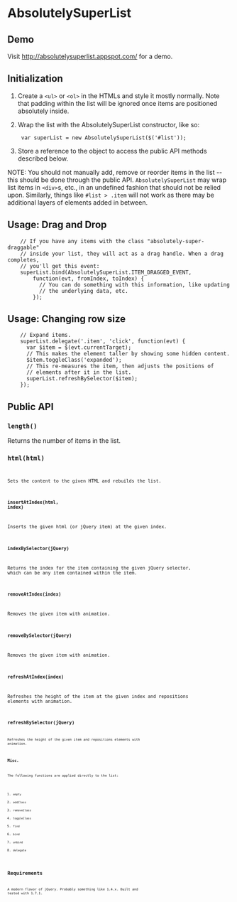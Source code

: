 AbsolutelySuperList
=====================

Demo
----

Visit <a href="//absolutelysuperlist.appspot.com/">http://absolutelysuperlist.appspot.com/</a>
for a demo.

Initialization
--------------

1. Create a <code>&lt;ul&gt;</code> or <code>&lt;ol&gt;</code> in the HTMLs and style it
mostly normally. Note that padding within the list will be ignored once items
are positioned absolutely inside.

2. Wrap the list with the AbsolutelySuperList constructor, like so:

        var superList = new AbsolutelySuperList($('#list'));

3. Store a reference to the object to access the public API methods described below.

NOTE: You should not manually add, remove or reorder items in the list -- this should be done
through the public API. <code>AbsolutelySuperList</code> may wrap list items in
<code>&lt;div&gt;</code>s, etc., in an undefined fashion that should not be relied upon.
Similarly, things like <code>#list > .item</code> will not work as there may be
additional layers of elements added in between.

Usage: Drag and Drop
--------------------

        // If you have any items with the class "absolutely-super-draggable"
        // inside your list, they will act as a drag handle. When a drag completes,
        // you'll get this event:
        superList.bind(AbsolutelySuperList.ITEM_DRAGGED_EVENT,
            function(evt, fromIndex, toIndex) {
              // You can do something with this information, like updating
              // the underlying data, etc.
            });

Usage: Changing row size
------------------------

        // Expand items.
        superList.delegate('.item', 'click', function(evt) {
          var $item = $(evt.currentTarget);
          // This makes the element taller by showing some hidden content.
          $item.toggleClass('expanded');
          // This re-measures the item, then adjusts the positions of
          // elements after it in the list.
          superList.refreshBySelector($item);
        });


Public API
----------

### <code>length()</code>

Returns the number of items in the list.

### <code>html(html)<code>

Sets the content to the given HTML and rebuilds the list.

### <code>insertAtIndex(html, index)</code>

Inserts the given html (or jQuery item) at the given index.

### <code>indexBySelector(jQuery)</code>

Returns the index for the item containing the given jQuery selector, which
can be any item contained within the item.

### <code>removeAtIndex(index)</code>

Removes the given item with animation.

### <code>removeBySelector(jQuery)</code>

Removes the given item with animation.

### <code>refreshAtIndex(index)</code>

Refreshes the height of the item at the given index and repositions elements with animation.

### <code>refreshBySelector(jQuery)<code>

Refreshes the height of the given item and repositions elements with animation.

### Misc.

The following functions are applied directly to the list:

1. <code>empty</code>
2. <code>addClass</code>
3. <code>removeClass</code>
4. <code>toggleClass</code>
5. <code>find</code>
6. <code>bind</code>
7. <code>unbind</code>
8. <code>delegate</code>

Requirements
------------

A modern flavor of jQuery. Probably something like 1.4.x. Built and tested with 1.7.1.

